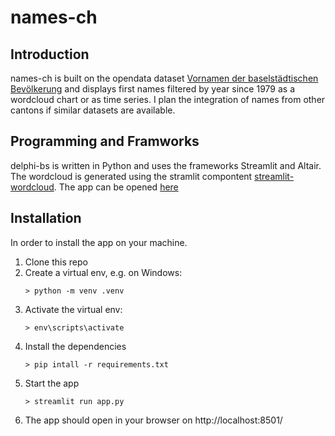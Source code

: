 # names-ch
## Introduction
names-ch is built on the opendata dataset [Vornamen der baselstädtischen Bevölkerung](https://data.bs.ch/explore/dataset/100129) and displays first names filtered by year since 1979 as a wordcloud chart or as time series. I plan the integration of names from other cantons if similar datasets are available.

## Programming and Framworks
delphi-bs is written in Python and uses the frameworks Streamlit and Altair. The wordcloud is generated using the stramlit compontent [streamlit-wordcloud](https://github.com/rezaho/streamlit-wordcloud). The app can be opened [here](https://names-ch.herokuapp.com/)

## Installation
In order to install the app on your machine.
1. Clone this repo
1. Create a virtual env, e.g. on Windows:
    ```
    > python -m venv .venv
    ```
1. Activate the virtual env:
    ```
    > env\scripts\activate
    ```
1. Install the dependencies 
    ```
    > pip intall -r requirements.txt
    ```
1. Start the app
    ```
    > streamlit run app.py
    ```
1. The app should open in your browser on http://localhost:8501/
